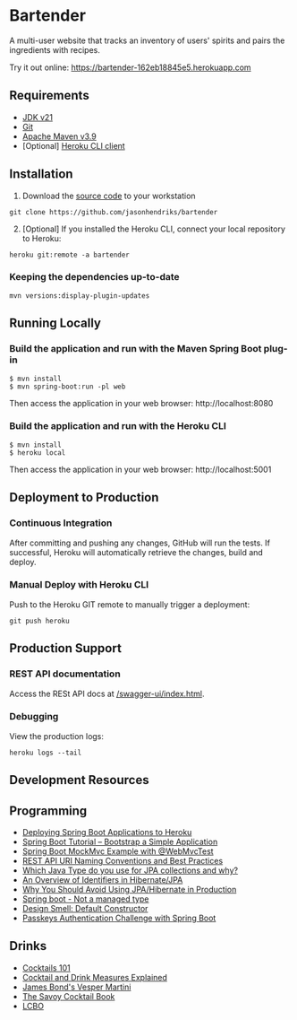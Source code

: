 # Bartender

A multi-user website that tracks an inventory of users' spirits and pairs the ingredients with recipes.

Try it out online: https://bartender-162eb18845e5.herokuapp.com

## Requirements

- [JDK v21](https://openjdk.org/projects/jdk/21/)
- [Git](https://www.atlassian.com/git/tutorials/install-git)
- [Apache Maven v3.9](https://maven.apache.org/install.html)
- [Optional] [Heroku CLI client](https://devcenter.heroku.com/articles/heroku-cli)

## Installation

1. Download the [source code](https://github.com/jasonhendriks/bartender) to your workstation

```
git clone https://github.com/jasonhendriks/bartender
```

2. [Optional] If you installed the Heroku CLI, connect your local repository to Heroku:

```
heroku git:remote -a bartender
```

### Keeping the dependencies up-to-date

```
mvn versions:display-plugin-updates
```

## Running Locally

### Build the application and run with the Maven Spring Boot plug-in

```
$ mvn install
$ mvn spring-boot:run -pl web
```

Then access the application in your web browser: http://localhost:8080

### Build the application and run with the Heroku CLI

```
$ mvn install
$ heroku local
```

Then access the application in your web browser: http://localhost:5001

## Deployment to Production

### Continuous Integration

After committing and pushing any changes, GitHub will run the tests. If successful, Heroku will automatically retrieve
the changes, build and deploy.

### Manual Deploy with Heroku CLI

Push to the Heroku GIT remote to manually trigger a deployment:

```
git push heroku
```

## Production Support

### REST API documentation

Access the RESt API docs
at [/swagger-ui/index.html](https://bartender-162eb18845e5.herokuapp.com/swagger-ui/index.html).

### Debugging

View the production logs:

```
heroku logs --tail
```

## Development Resources

## Programming

- [Deploying Spring Boot Applications to Heroku](https://devcenter.heroku.com/articles/deploying-spring-boot-apps-to-heroku)
- [Spring Boot Tutorial – Bootstrap a Simple Application](https://www.baeldung.com/spring-boot-start)
- [Spring Boot MockMvc Example with @WebMvcTest](https://howtodoinjava.com/spring-boot2/testing/spring-boot-mockmvc-example/)
- [REST API URI Naming Conventions and Best Practices](https://restfulapi.net/resource-naming/)
- [Which Java Type do you use for JPA collections and why?](https://stackoverflow.com/a/17950928)
- [An Overview of Identifiers in Hibernate/JPA](https://www.baeldung.com/hibernate-identifiers)
- [Why You Should Avoid Using JPA/Hibernate in Production](https://azhidkov.pro/en/posts/21/04/why-jpa-should-be-avoided/)
- [Spring boot - Not a managed type](https://stackoverflow.com/questions/28664064/spring-boot-not-a-managed-type)
- [Design Smell: Default Constructor](https://blog.ploeh.dk/2011/05/30/DesignSmellDefaultConstructor/)
- [Passkeys Authentication Challenge with Spring Boot](https://developer.auth0.com/resources/guides/web-app/spring#)

## Drinks

- [Cocktails 101](https://www.cocktailemporium.com/pages/cocktails-101)
- [Cocktail and Drink Measures Explained](https://www.barschool.net/blog/cocktail-and-drink-measures-explained)
- [James Bond's Vesper Martini](https://www.thespruceeats.com/vesper-martini-recipe-760130)
- [The Savoy Cocktail Book](https://euvs-vintage-cocktail-books.cld.bz/1930-The-Savoy-Cocktail-Book)
- [LCBO](https://www.lcbo.com/)
